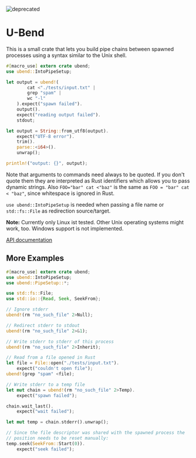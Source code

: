 ![deprecated](https://img.shields.io/badge/maintenance-deprecated-red.svg)

U-Bend
======

This is a small crate that lets you build pipe chains between spawned
processes using a syntax similar to the Unix shell.

```rust
#[macro_use] extern crate ubend;
use ubend::IntoPipeSetup;

let output = ubend!(
		cat <"./tests/input.txt" |
		grep "spam" |
		wc "-l"
	).expect("spawn failed").
	output().
	expect("reading output failed").
	stdout;

let output = String::from_utf8(output).
	expect("UTF-8 error").
	trim().
	parse::<i64>().
	unwrap();

println!("output: {}", output);
```

Note that arguments to commands need always to be quoted. If you don't quote
them they are interpreted as Rust identifiers which allows you to pass
dynamic strings. Also `FOO="bar" cat <"baz"` is the same as
`FOO = "bar" cat < "baz"`, since whitespace is ignored in Rust.

`use ubend::IntoPipeSetup` is needed when passing a file name or
`std::fs::File` as redirection source/target.

**Note:** Currently only Linux ist tested. Other Unix operating systems might
work, too. Windows support is not implemented.

[API documentation](https://panzi.github.io/rust-ubend/ubend/)

More Examples
-------------

```rust
#[macro_use] extern crate ubend;
use ubend::IntoPipeSetup;
use ubend::PipeSetup::*;

use std::fs::File;
use std::io::{Read, Seek, SeekFrom};

// Ignore stderr
ubend!(rm "no_such_file" 2>Null);

// Redirect stderr to stdout
ubend!(rm "no_such_file" 2>&1);

// Write stderr to stderr of this process
ubend!(rm "no_such_file" 2>Inherit);

// Read from a file opened in Rust
let file = File::open("./tests/input.txt").
	expect("couldn't open file");
ubend!(grep "spam" <file);

// Write stderr to a temp file
let mut chain = ubend!(rm "no_such_file" 2>Temp).
	expect("spawn failed");

chain.wait_last().
	expect("wait failed");

let mut temp = chain.stderr().unwrap();

// Since the file descriptor was shared with the spawned process the
// position needs to be reset manually:
temp.seek(SeekFrom::Start(0)).
	expect("seek failed");
```
